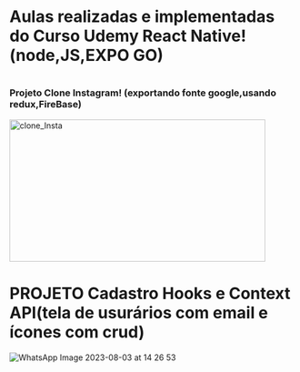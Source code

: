 # Aulas realizadas e implementadas do Curso Udemy React Native!(node,JS,EXPO GO)

#
#

 ### Projeto Clone Instagram! (exportando fonte google,usando redux,FireBase)


<img src="https://github.com/FelipeXavier99/React-Native/assets/127893679/a33e80eb-99cc-4473-a71b-348d2d76f4dd" width="450" height="250" alt="clone_Insta">



#
#

# PROJETO Cadastro Hooks e Context API(tela de usurários com email e ícones com crud)
![WhatsApp Image 2023-08-03 at 14 26 53](https://github.com/FelipeXavier99/React-Native/assets/127893679/dccd7467-0a79-4a29-915d-011f4d2b7f0b)
